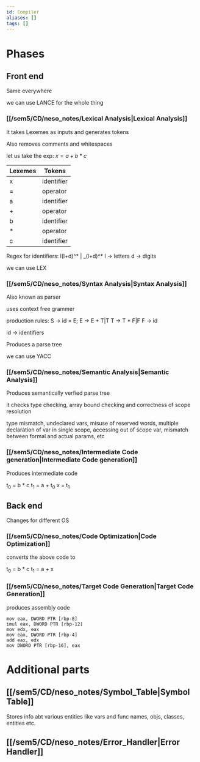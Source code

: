 ```yaml
---
id: Compiler
aliases: []
tags: []
---
```


# Phases

## Front end
Same everywhere

we can use LANCE for the whole thing
### [[/sem5/CD/neso_notes/Lexical Analysis|Lexical Analysis]]
It takes Lexemes as inputs and generates tokens

Also removes comments and whitespaces

let us take the exp:
$x=a+b*c$

| Lexemes | Tokens     |
| ------- | ---------- |
| x       | identifier |
| =       | operator   |
| a       | identifier |
| +       | operator   |
| b       | identifier |
| *       | operator   |
| c       | identifier |

Regex for identifiers: l(l+d)^* \| \_(l+d)^*
l -> letters
d -> digits

we can use LEX

###  [[/sem5/CD/neso_notes/Syntax Analysis|Syntax Analysis]]
Also known as parser

uses context free grammer

production rules:
S -> id = E;
E -> E + T|T
T -> T * F|F
F -> id

id -> identifiers

Produces a parse tree

we can use YACC

###  [[/sem5/CD/neso_notes/Semantic Analysis|Semantic Analysis]]

Produces semantically verfied parse tree

it checks type checking, array bound checking and correctness of scope resolution

type mismatch, undeclared vars, misuse of reserved words, multiple declaration of var in single scope, accessing out of scope var, mismatch between formal and actual params, etc

### [[/sem5/CD/neso_notes/Intermediate Code generation|Intermediate Code generation]]

Produces intermediate code

t<sub>0</sub> = b * c
t<sub>1</sub> = a + t<sub>0</sub>
x = t<sub>1</sub>


## Back end
Changes for different OS
### [[/sem5/CD/neso_notes/Code Optimization|Code Optimization]]

converts the above code to 

t<sub>0</sub> = b * c
t<sub>1</sub> = a + x

### [[/sem5/CD/neso_notes/Target Code Generation|Target Code Generation]]

produces assembly code

```
mov eax, DWORD PTR [rbp-8]
imul eax, DWORD PTR [rbp-12]
mov edx, eax
mov eax, DWORD PTR [rbp-4]
add eax, edx
mov DWORD PTR [rbp-16], eax
```


# Additional parts

## [[/sem5/CD/neso_notes/Symbol_Table|Symbol Table]]

Stores info abt various entities like vars and func names, objs, classes, entities etc.

## [[/sem5/CD/neso_notes/Error_Handler|Error Handler]]
